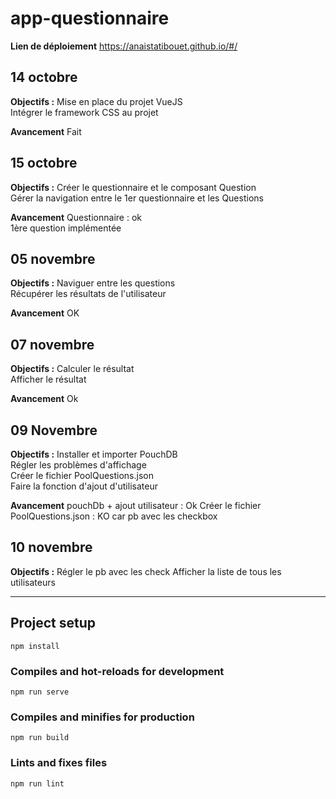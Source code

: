 # app-questionnaire

**Lien de déploiement**
https://anaistatibouet.github.io/#/

## 14 octobre

**Objectifs :**
Mise en place du projet VueJS <br>
Intégrer le framework CSS au projet

**Avancement**
Fait

## 15 octobre

**Objectifs :**
Créer le questionnaire et le composant Question <br>
Gérer la navigation entre le 1er questionnaire et les Questions

**Avancement**
Questionnaire : ok <br>
1ère question implémentée

## 05 novembre

**Objectifs :**
Naviguer entre les questions <br>
Récupérer les résultats de l'utilisateur

**Avancement**
OK

## 07 novembre

**Objectifs :**
Calculer le résultat <br>
Afficher le résultat

**Avancement**
Ok

## 09 Novembre

**Objectifs :**
Installer et importer PouchDB <br>
Régler les problèmes d'affichage <br>
Créer le fichier PoolQuestions.json <br>
Faire la fonction d'ajout d'utilisateur

**Avancement**
pouchDb + ajout utilisateur : Ok
Créer le fichier PoolQuestions.json : KO car pb avec les checkbox

## 10 novembre

**Objectifs :**
Régler le pb avec les check
Afficher la liste de tous les utilisateurs

---

## Project setup

```
npm install
```

### Compiles and hot-reloads for development

```
npm run serve
```

### Compiles and minifies for production

```
npm run build
```

### Lints and fixes files

```
npm run lint
```
